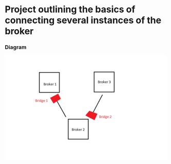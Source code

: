 # Project outlining the basics of connecting several instances of the broker

### Diagram

<div align="center">
<img src="/assets/diagram.png" alt="diagram">
</div>